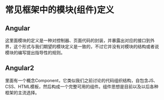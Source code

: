 # 常见框架中的模块(组件)定义


## Angular

这里面模块的定义是一种对控制器、页面代码的封装，并暴露出对应的接口到外界，这个形式与我们期望的模块定义是一致的，不过它并没有对模块的结构或者说模块的编写提出指导性的规则。

## Angular2

里面有一个概念Component，它类似我们之前讨论的代码组织结构，自包含JS、CSS、HTML模板，然后构成一个完整可用的组件。组件思想是目前以及以后各种框架的主流选择。